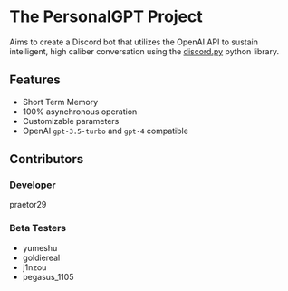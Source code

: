 # The PersonalGPT Project
Aims to create a Discord bot that utilizes the OpenAI API to sustain intelligent, high caliber conversation using the [discord.py](https://github.com/Rapptz/discord.py) python library.

## Features
- Short Term Memory
- 100% asynchronous operation
- Customizable parameters
- OpenAI `gpt-3.5-turbo` and `gpt-4` compatible

## Contributors
### Developer
praetor29
### Beta Testers
- yumeshu
- goldiereal
- j1nzou
- pegasus_1105
